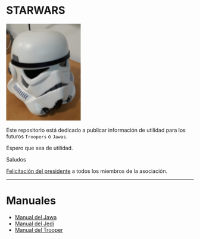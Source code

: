 
# STARWARS

![casco](trooper/images/casco.png)

Este repositorio está dedicado a publicar información de utilidad para
los futuros `Troopers` o `Jawas`.

Espero que sea de utilidad.

Saludos

[Felicitación del presidente](felicitacion.md) a todos los miembros de la asociación.

---

# Manuales

* [Manual del Jawa](./jawa/README.md)
* [Manual del Jedi](./jedi/README.md)
* [Manual del Trooper](./trooper/README.md)
